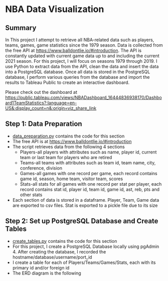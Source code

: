 # NBA Data Visualization

**Summary**
---
In This project I attempt to retrieve all NBA-related data such as players, teams, games, game statistics since the 1979 season. Data is collected from the free API at https://www.balldontlie.io/#introduction. The API is constantly updated with current game data up to and including the current 2021 season. For this project, I will focus on seasons 1979 through 2019. I use Python to extract data from the API, clean the data and insert the data into a PostgreSQL database. Once all data is stored in the PostgreSQL database, I perform various queries from the database and import the results to Tableau Public to create an interactive dashboard.

Please check out the dashboard at https://public.tableau.com/views/NBADashboard_16444836938170/Dashboard1TeamStatistics?:language=en-US&:display_count=n&:origin=viz_share_link

**Step 1: Data Preparation**
---
* [data_preparation.py](https://github.com/RonaldLi-GitHub/NBA_Data_Visualization/blob/main/data_preparation.py) contains the code for this section
* The free API is at https://www.balldontlie.io/#introduction
* The script retrieves data from the following 4 sections
  * Players-all players with attributes such as name, player id, current team or last team for players who are retired
  * Teams-all teams with attributes such as team id, team name, city, conference, division
  * Games-all games with one record per game, each record contains game id, season, home team, visitor team, scores
  * Stats-all stats for all games with one record per stat per player, each record contains stat id, player id, team id, game id, ast, reb, pts and other stats
* Each section of data is stored in a dataframe. Player, Team, Game data are exported to csv files. Stat is exported to a pickle file due to its size

**Step 2: Set up PostgreSQL Database and Create Tables**
---
* [create_tables.py](https://github.com/RonaldLi-GitHub/NBA_Data_Visualization/blob/main/create_tables.py) contains the code for this section
* For this project, I create a PostgreSQL Database locally using pgAdmin 4. After creating the database, I recorded the hostname/database/username/port_id
* I create a table for each of Players/Teams/Games/Stats, each with its primary id and/or foreign id
* The ERD diagram is the following
